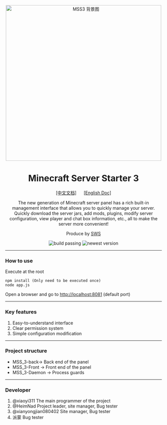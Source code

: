 <div align="center">
    <img src="https://pic1.afdiancdn.com/user/768222b86fe811eb90b752540025c377/common/e600f5865d9bb7392060408a8d0adb46_w1911_h996_s236.jpg?imageView2/1/w/3000/h/800" alt="MSS3 背景图" width="500">
    <h1>Minecraft Server Starter 3</h1>
    <a href="./README.md">[中文文档]</a>&nbsp&nbsp&nbsp&nbsp&nbsp&nbsp<a href="./README_EN.md">[English Doc]</a>
    <p>The new generation of Minecraft server panel has a rich built-in management interface that allows you to quickly manage your server. Quickly download the server jars, add mods, plugins, modify server configuration, view player and chat box information, etc., all to make the server more convenient!</p>
    <p>Produce by <a href="https://skyworldstudio.top">SWS</a></p>
    <img src="https://img.shields.io/badge/build-passing-brightgreen" alt="build passing">
    <img src="(https://img.shields.io/github/v/release/SkyWorldStudio/MSS_3-Web-Production?include_prereleases)" alt="newest version">
</div>

---

### How to use

Execute at the root
```
npm install (Only need to be executed once)
node app.js
```
Open a browser and go to <http://localhost:8081> (default port)

---

### Key features
1. Easy-to-understand interface
2. Clear permission system
3. Simple configuration modification


---

### Project structure
- MSS_3-back-> Back end of the panel
- MSS_3-Front -> Front end of the panel
- MSS_3-Daemon -> Process guards

---

### Developer
1. @xiaoyi311 The main programmer of the project
2. @HeimNad Project leader, site manager, Bug tester
3. @xianyongjian080402 Site manager, Bug tester
4. 派蒙 Bug tester
